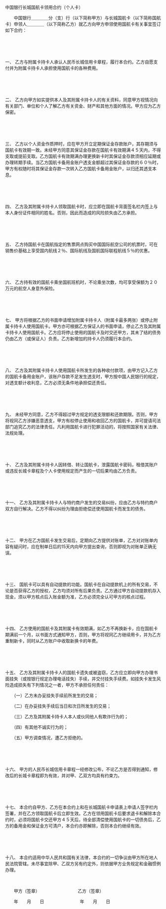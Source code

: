 



中国银行长城国航卡领用合约（个人卡）



 

　　中国银行＿＿＿＿分（支）行（以下简称甲方）与长城国航卡（以下简称国航卡）申领人＿＿＿＿（以下简称乙方）就乙方向甲方申领使用国航卡有关事宜签订如下合约：

　　

　　

一、
乙方与附属卡持卡人承认人民币长城信用卡章程，履行本合约。乙方自愿支付并为附属卡持卡人承担使用国航卡的各种费用。

　　

　　

二、
乙方向甲方如实提供本人及其附属卡持卡人的有关资料，同意甲方视情况向有关部门、单位和个人了解乙方有关资金、财产和其他方面的情况。甲方应为乙方保密。

　　

　　

三、
乙方以个人资金作质押时，应在甲方开立定期保证金存款账户，其存期须与国航卡有效期一致。未经甲方同意其保证金存款在国航卡有效期满４５天内，不得支取或提前支取。乙方国航卡有效期满办理更换新卡时其保证金存款须相应延期或办理转期手续。当乙方国航卡备用金账户透支金额超过其保证金存款的６０％时，甲方有权随时将其保证金存款一次转入乙方国航卡备用金账户，以归还其透支本息。

　　

　　

四、
乙方及其附属卡持卡人领取国航卡时，应立即在国航卡背面签名栏内签上与本人身份证件相同的姓名。否则，因此而造成的风险损失由乙方承担。

　　

　　

五、
乙方持国航卡在国航指定的售票网点购买中国国际航空公司的机票时，可在销售价基础上享受国内航线２％、国际航线及国航国际联程航线５％的优惠。

　　

　　

六、
乙方持有效的国航卡乘坐国航班机时，不论乘坐次数，均可享受保额为２０万元的航空人身意外保险。

　　

　　

七、
甲方将根据乙方的书面申请增加附属卡持卡人（附属卡最多两张）或停止附属卡持卡人使用国航卡。甲方亦可根据乙方保证人的书面申请，停止乙方及其附属卡持卡人使用国航卡。乙方应将停止使用的国航卡及时交还甲方，其未了结的债务仍由乙方（或保证人）负责。乙方新增加的持卡人仍须履行本合约。

　　

　　

八、
乙方及其附属卡持卡人使用国航卡所发生的各种收付款项，由甲方记入乙方的国航卡备用金账户，该账户存款不足发生透支时，甲方按中国人民银行的规定，对透支额计收利息，乙方必须无条件地承担偿还责任。

　　

　　

九、
未经甲方同意，乙方不得超过甲方规定的透支限额和还款期限。否则，甲方将视同乙方涉嫌恶意透支，甲方有权停止使用和收回乙方的国航卡，并可提请司法部门追究乙方的法律责任。凡利用国航卡进行犯罪活动的，将按照国家有关法律、法规处理。

　　

　　

十、
乙方及其附属卡持卡人因转借、转让国航卡，泄露国航卡密码，租借其账户或违反长城卡章程及个人卡使用规定而产生的一切后果均由乙方负责。

　　

　　

十一、
乙方及其附属卡持卡人与特约商户发生的交易纠纷，应由乙方与特约商户双方自行解决。乙方不得以纠纷为理由拒绝偿还使用国航卡而发生的债务。

　　

　　

十二、
甲方在乙方国航卡发生交易后，定期向乙方提供对账单，乙方对对账单内容有疑问时，应在制单日后的15天内向甲方提出查询，否则即视为对账单正确无误。

　　

　　

十三、
国航卡可以具有自动提款的功能。国航卡在自动提款机上的所有交易，不论是否获得乙方的授权，乙方均须对所有后果负责。乙方通过甲方自动提款机存入现金，须以甲方核点后入账金额为准，乙方必须完全认可甲方的核点过程。

　　

　　

十四、
乙方使用的国航卡及其附属卡有效期满，如乙方不再换新卡，应在国航卡期满前一个月，以书面方式通知甲方，否则，甲方将视同乙方继续用卡，并为乙方重制新卡，同时从乙方账户中收取新换卡的年费。

　　

　　

十五、
乙方及其附属卡持卡人的国航卡遗失或被盗窃，乙方应立即向甲方办理书面挂失（或按银行规定办理电话挂失）手续，并交付挂失手续费。如挂失卡发生风险造成损失有下列情况之一者，甲方不承担任何责任：

　　（一）乙方未办妥挂失手续前所发生的交易；

　　（二）在办妥挂失手续后当日和次日所发生的交易；

　　（三）乙方及其附属卡持卡人本人或伙同他人有欺诈行为的；

　　（四）有其他不诚实行为的；

　　（五）甲方调查情况，遭乙方拒绝的。

　　

　　

十六、
甲方的人民币长城信用卡章程一经修改公布，不论乙方是否得到通知，修改后的长城卡章程即为有效，并对甲、乙双方均具有约束力。

　　

　　

十七、
本合约自甲方、乙方在本合约上和在长城国航卡申请表上申请人签字栏内签署，并在乙方领取国航卡后立即生效。乙方在领用国航卡后要求退卡和解除本合约时，必须将国航卡交还甲方４５天后，待全部清偿使用国航卡的一切债务后，乙方的备用金和保证金方可清户，本合约亦即解除，否则本合约继续有效。

　　

　　

十八、
本合约适用中华人民共和国有关法律，本合约的一切争议由甲方所在地人民法院管辖。未尽事宜除甲、乙双方另有约定外，则依据甲方业务规定和金融惯例办理。

　　 　　

　　甲方（签章）　　　　 　　　　　乙方（签章）

　　年　　月　　日　　　　　　 　　年　　月　　日